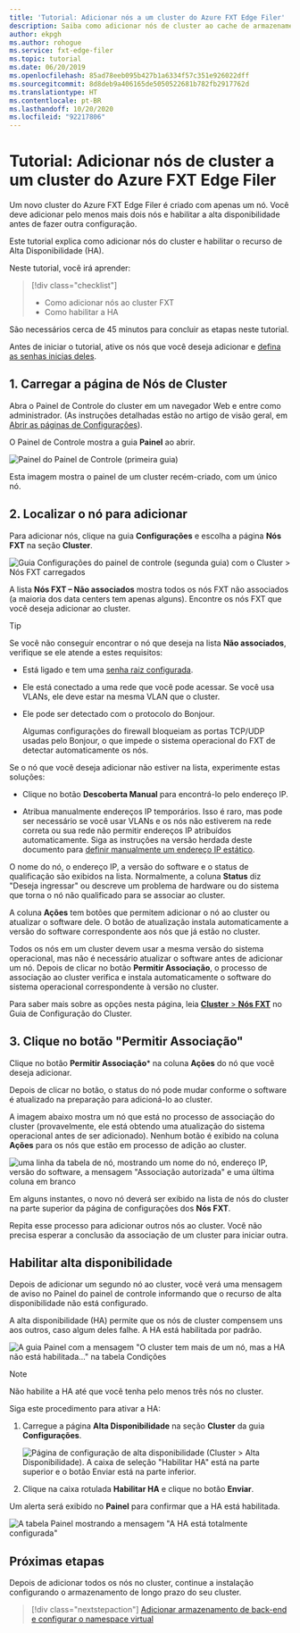 ```yaml
---
title: 'Tutorial: Adicionar nós a um cluster do Azure FXT Edge Filer'
description: Saiba como adicionar nós de cluster ao cache de armazenamento do Azure FXT Edge Filer e como habilitar o recurso de HA (alta disponibilidade).
author: ekpgh
ms.author: rohogue
ms.service: fxt-edge-filer
ms.topic: tutorial
ms.date: 06/20/2019
ms.openlocfilehash: 85ad78eeb095b427b1a6334f57c351e926022dff
ms.sourcegitcommit: 8d8deb9a406165de5050522681b782fb2917762d
ms.translationtype: HT
ms.contentlocale: pt-BR
ms.lasthandoff: 10/20/2020
ms.locfileid: "92217806"
---
```

# <a name="tutorial-add-cluster-nodes-to-an-azure-fxt-edge-filer-cluster"></a>Tutorial: Adicionar nós de cluster a um cluster do Azure FXT Edge Filer

Um novo cluster do Azure FXT Edge Filer é criado com apenas um nó. Você deve adicionar pelo menos mais dois nós e habilitar a alta disponibilidade antes de fazer outra configuração.

Este tutorial explica como adicionar nós do cluster e habilitar o recurso de Alta Disponibilidade (HA).

Neste tutorial, você irá aprender:

> [!div class="checklist"]
>
> * Como adicionar nós ao cluster FXT
> * Como habilitar a HA

São necessários cerca de 45 minutos para concluir as etapas neste tutorial.

Antes de iniciar o tutorial, ative os nós que você deseja adicionar e [defina as senhas inicias deles](fxt-node-password.md).

## <a name="1-load-the-cluster-nodes-page"></a>1. Carregar a página de Nós de Cluster

Abra o Painel de Controle do cluster em um navegador Web e entre como administrador. (As instruções detalhadas estão no artigo de visão geral, em [Abrir as páginas de Configurações](fxt-cluster-create.md#open-the-settings-pages)).

O Painel de Controle mostra a guia **Painel** ao abrir. 

![Painel do Painel de Controle (primeira guia)](media/fxt-cluster-config/dashboard-1-node.png)

Esta imagem mostra o painel de um cluster recém-criado, com um único nó.

## <a name="2-locate-the-node-to-add"></a>2. Localizar o nó para adicionar

Para adicionar nós, clique na guia **Configurações** e escolha a página **Nós FXT** na seção **Cluster**.

![Guia Configurações do painel de controle (segunda guia) com o Cluster > Nós FXT carregados](media/fxt-cluster-config/settings-fxt-nodes.png)

A lista **Nós FXT – Não associados** mostra todos os nós FXT não associados (a maioria dos data centers tem apenas alguns). Encontre os nós FXT que você deseja adicionar ao cluster.

> [!Tip]
> Se você não conseguir encontrar o nó que deseja na lista **Não associados**, verifique se ele atende a estes requisitos:
>
> * Está ligado e tem uma [senha raiz configurada](fxt-node-password.md).
> * Ele está conectado a uma rede que você pode acessar. Se você usa VLANs, ele deve estar na mesma VLAN que o cluster.
> * Ele pode ser detectado com o protocolo do Bonjour.
>
>   Algumas configurações do firewall bloqueiam as portas TCP/UDP usadas pelo Bonjour, o que impede o sistema operacional do FXT de detectar automaticamente os nós.
>
> Se o nó que você deseja adicionar não estiver na lista, experimente estas soluções:
>
> * Clique no botão **Descoberta Manual** para encontrá-lo pelo endereço IP.
>
> * Atribua manualmente endereços IP temporários. Isso é raro, mas pode ser necessário se você usar VLANs e os nós não estiverem na rede correta ou sua rede não permitir endereços IP atribuídos automaticamente. Siga as instruções na versão herdada deste documento para [definir manualmente um endereço IP estático](https://azure.github.io/Avere/legacy/create_cluster/4_8/html/static_ip.html).

O nome do nó, o endereço IP, a versão do software e o status de qualificação são exibidos na lista. Normalmente, a coluna **Status** diz "Deseja ingressar" ou descreve um problema de hardware ou do sistema que torna o nó não qualificado para se associar ao cluster.

A coluna **Ações** tem botões que permitem adicionar o nó ao cluster ou atualizar o software dele. O botão de atualização instala automaticamente a versão do software correspondente aos nós que já estão no cluster.

Todos os nós em um cluster devem usar a mesma versão do sistema operacional, mas não é necessário atualizar o software antes de adicionar um nó. Depois de clicar no botão **Permitir Associação**, o processo de associação ao cluster verifica e instala automaticamente o software do sistema operacional correspondente à versão no cluster.

Para saber mais sobre as opções nesta página, leia [**Cluster** > **Nós FXT**](https://azure.github.io/Avere/legacy/ops_guide/4_7/html/gui_fxt_nodes.html) no Guia de Configuração do Cluster.

## <a name="3-click-the-allow-to-join-button"></a>3. Clique no botão "Permitir Associação"

Clique no botão **Permitir Associação*** na coluna **Ações** do nó que você deseja adicionar.

Depois de clicar no botão, o status do nó pode mudar conforme o software é atualizado na preparação para adicioná-lo ao cluster.

A imagem abaixo mostra um nó que está no processo de associação do cluster (provavelmente, ele está obtendo uma atualização do sistema operacional antes de ser adicionado). Nenhum botão é exibido na coluna **Ações** para os nós que estão em processo de adição ao cluster.

![uma linha da tabela de nó, mostrando um nome do nó, endereço IP, versão do software, a mensagem "Associação autorizada" e uma última coluna em branco](media/fxt-cluster-config/node-join-in-process.png)

Em alguns instantes, o novo nó deverá ser exibido na lista de nós do cluster na parte superior da página de configurações dos **Nós FXT**.

Repita esse processo para adicionar outros nós ao cluster. Você não precisa esperar a conclusão da associação de um cluster para iniciar outra.

## <a name="enable-high-availability"></a>Habilitar alta disponibilidade

Depois de adicionar um segundo nó ao cluster, você verá uma mensagem de aviso no Painel do painel de controle informando que o recurso de alta disponibilidade não está configurado.

A alta disponibilidade (HA) permite que os nós de cluster compensem uns aos outros, caso algum deles falhe. A HA está habilitada por padrão.

![A guia Painel com a mensagem "O cluster tem mais de um nó, mas a HA não está habilitada..." na tabela Condições](media/fxt-cluster-config/no-ha-2-nodes.png)

> [!Note]
> Não habilite a HA até que você tenha pelo menos três nós no cluster.

Siga este procedimento para ativar a HA:

1. Carregue a página **Alta Disponibilidade** na seção **Cluster** da guia **Configurações**.

   ![Página de configuração de alta disponibilidade (Cluster > Alta Disponibilidade). A caixa de seleção "Habilitar HA" está na parte superior e o botão Enviar está na parte inferior.](media/fxt-cluster-config/enable-ha.png)

2. Clique na caixa rotulada **Habilitar HA** e clique no botão **Enviar**.

Um alerta será exibido no **Painel** para confirmar que a HA está habilitada.

![A tabela Painel mostrando a mensagem "A HA está totalmente configurada"](media/fxt-cluster-config/ha-configured-alert.png)

## <a name="next-steps"></a>Próximas etapas

Depois de adicionar todos os nós no cluster, continue a instalação configurando o armazenamento de longo prazo do seu cluster.

> [!div class="nextstepaction"]
> [Adicionar armazenamento de back-end e configurar o namespace virtual](fxt-add-storage.md)
